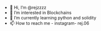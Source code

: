 - 👋 Hi, I’m @rejzzzz 
- 👀 I’m interested in Blockchains 
- 🌱 I’m currently learning python and solidity
- 📫 How to reach me - instagram- rej.06


<!---
rejzzzz/rejzzzz is a ✨ special ✨ repository because its `README.md` (this file) appears on your GitHub profile.
You can click the Preview link to take a look at your changes.
--->
